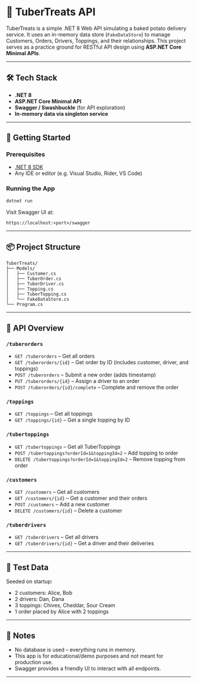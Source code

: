 # 🥔 TuberTreats API

TuberTreats is a simple .NET 8 Web API simulating a baked potato delivery service. It uses an in-memory data store (`FakeDataStore`) to manage Customers, Orders, Drivers, Toppings, and their relationships. This project serves as a practice ground for RESTful API design using **ASP.NET Core Minimal APIs**.

---

## 🛠 Tech Stack

- **.NET 8**
- **ASP.NET Core Minimal API**
- **Swagger / Swashbuckle** (for API exploration)
- **In-memory data via singleton service**

---

## 🚀 Getting Started

### Prerequisites

- [.NET 8 SDK](https://dotnet.microsoft.com/download/dotnet/8.0)
- Any IDE or editor (e.g. Visual Studio, Rider, VS Code)

### Running the App

```bash
dotnet run
````

Visit Swagger UI at:

```
https://localhost:<port>/swagger
```

---

## 📦 Project Structure

```
TuberTreats/
├── Models/
│   ├── Customer.cs
│   ├── TuberOrder.cs
│   ├── TuberDriver.cs
│   ├── Topping.cs
│   ├── TuberTopping.cs
│   └── FakeDataStore.cs
└── Program.cs
```

---

## 📖 API Overview

### `/tuberorders`

* `GET /tuberorders` – Get all orders
* `GET /tuberorders/{id}` – Get order by ID (includes customer, driver, and toppings)
* `POST /tuberorders` – Submit a new order (adds timestamp)
* `PUT /tuberorders/{id}` – Assign a driver to an order
* `POST /tuberorders/{id}/complete` – Complete and remove the order

### `/toppings`

* `GET /toppings` – Get all toppings
* `GET /toppings/{id}` – Get a single topping by ID

### `/tubertoppings`

* `GET /tubertoppings` – Get all TuberToppings
* `POST /tubertoppings?orderId=1&toppingId=2` – Add topping to order
* `DELETE /tubertoppings?orderId=1&toppingId=2` – Remove topping from order

### `/customers`

* `GET /customers` – Get all customers
* `GET /customers/{id}` – Get a customer and their orders
* `POST /customers` – Add a new customer
* `DELETE /customers/{id}` – Delete a customer

### `/tuberdrivers`

* `GET /tuberdrivers` – Get all drivers
* `GET /tuberdrivers/{id}` – Get a driver and their deliveries

---

## 🧪 Test Data

Seeded on startup:

* 2 customers: Alice, Bob
* 2 drivers: Dan, Dana
* 3 toppings: Chives, Cheddar, Sour Cream
* 1 order placed by Alice with 2 toppings

---

## 📌 Notes

* No database is used – everything runs in memory.
* This app is for educational/demo purposes and not meant for production use.
* Swagger provides a friendly UI to interact with all endpoints.

---
